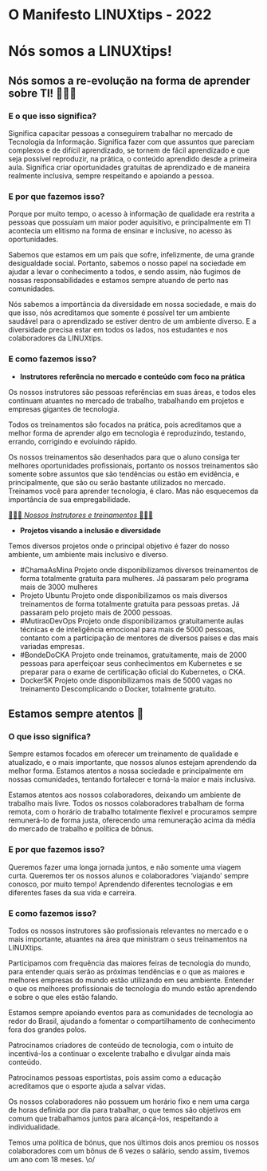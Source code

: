 # O Manifesto LINUXtips - 2022

# **Nós somos a LINUXtips!**

## **Nós somos a re-evolução na forma de aprender sobre TI! 👩🏾‍💻**

### **E o que isso significa?**

Significa capacitar pessoas a conseguirem trabalhar no mercado de Tecnologia da Informação. Significa fazer com que assuntos que pareciam complexos e de difícil aprendizado, se tornem de fácil aprendizado e que seja possível reproduzir, na prática, o conteúdo aprendido desde a primeira aula. Significa criar oportunidades gratuitas de aprendizado e de maneira realmente inclusiva, sempre respeitando e apoiando a pessoa.

### **E por que fazemos isso?**

Porque por muito tempo, o acesso à informação de qualidade era restrita a pessoas que possuíam um maior poder aquisitivo, e principalmente em TI acontecia um elitismo na forma de ensinar e inclusive, no acesso às oportunidades.

Sabemos que estamos em um país que sofre, infelizmente, de uma grande desigualdade social. Portanto, sabemos o nosso papel na sociedade em ajudar a levar o conhecimento a todos, e sendo assim, não fugimos de nossas responsabilidades e estamos sempre atuando de perto nas comunidades.

Nós sabemos a importância da diversidade em nossa sociedade, e mais do que isso, nós acreditamos que somente é possível ter um ambiente saudável para o aprendizado se estiver dentro de um ambiente diverso. E a diversidade precisa estar em todos os lados, nos estudantes e nos colaboradores da LINUXtips.

### **E como fazemos isso?**

- **Instrutores referência no mercado e conteúdo com foco na prática**

Os nossos instrutores são pessoas referências em suas áreas, e todos eles continuam atuantes no mercado de trabalho, trabalhando em projetos e empresas gigantes de tecnologia.

Todos os treinamentos são focados na prática, pois acreditamos que a melhor forma de aprender algo em tecnologia é reproduzindo, testando, errando, corrigindo e evoluindo rápido.

Os nossos treinamentos são desenhados para que o aluno consiga ter melhores oportunidades profissionais, portanto os nossos treinamentos são somente sobre assuntos que são tendências ou estão em evidência, e principalmente, que são ou serão bastante utilizados no mercado. Treinamos você para aprender tecnologia, é claro. Mas não esquecemos da importância de sua empregabilidade.

[🧙🏾‍♂️ *Nossos Instrutores e treinamentos* 🧙🏽‍♀️](https://school.linuxtips.io/)

- **Projetos visando a inclusão e diversidade**

Temos diversos projetos onde o principal objetivo é fazer do nosso ambiente, um ambiente mais inclusivo e diverso.

- #ChamaAsMina Projeto onde disponibilizamos diversos treinamentos de forma totalmente gratuita para mulheres. Já passaram pelo programa mais de 3000 mulheres
- Projeto Ubuntu Projeto onde disponibilizamos os mais diversos treinamentos de forma totalmente gratuita para pessoas pretas. Já passaram pelo projeto mais de 2000 pessoas.
- #MutiraoDevOps Projeto onde disponibilizamos gratuitamente aulas técnicas e de inteligência emocional para mais de 5000 pessoas, contanto com a participação de mentores de diversos países e das mais variadas empresas.
- #BondeDoCKA Projeto onde treinamos, gratuitamente, mais de 2000 pessoas para aperfeiçoar seus conhecimentos em Kubernetes e se preparar para o exame de certificação oficial do Kubernetes, o CKA.
- Docker5K Projeto onde disponibilizamos mais de 5000 vagas no treinamento Descomplicando o Docker, totalmente gratuito.

## **Estamos sempre atentos 🧐**

### **O que isso significa?**

Sempre estamos focados em oferecer um treinamento de qualidade e atualizado, e o mais importante, que nossos alunos estejam aprendendo da melhor forma. Estamos atentos a nossa sociedade e principalmente em nossas comunidades, tentando fortalecer e torná-la maior e mais inclusiva.

Estamos atentos aos nossos colaboradores, deixando um ambiente de trabalho mais livre. Todos os nossos colaboradores trabalham de forma remota, com o horário de trabalho totalmente flexível e procuramos sempre remunerá-lo de forma justa, oferecendo uma remuneração acima da média do mercado de trabalho e política de bônus.

### **E por que fazemos isso?**

Queremos fazer uma longa jornada juntos, e não somente uma viagem curta. Queremos ter os nossos alunos e colaboradores ‘viajando’ sempre conosco, por muito tempo! Aprendendo diferentes tecnologias e em diferentes fases da sua vida e carreira.

### **E como fazemos isso?**

Todos os nossos instrutores são profissionais relevantes no mercado e o mais importante, atuantes na área que ministram o seus treinamentos na LINUXtips.

Participamos com frequência das maiores feiras de tecnologia do mundo, para entender quais serão as próximas tendências e o que as maiores e melhores empresas do mundo estão utilizando em seu ambiente. Entender o que os melhores profissionais de tecnologia do mundo estão aprendendo e sobre o que eles estão falando.

Estamos sempre apoiando eventos para as comunidades de tecnologia ao redor do Brasil, ajudando a fomentar o compartilhamento de conhecimento fora dos grandes polos.

Patrocinamos criadores de conteúdo de tecnologia, com o intuito de incentivá-los a continuar o excelente trabalho e divulgar ainda mais conteúdo.

Patrocinamos pessoas esportistas, pois assim como a educação acreditamos que o esporte ajuda a salvar vidas.

Os nossos colaboradores não possuem um horário fixo e nem uma carga de horas definida por dia para trabalhar, o que temos são objetivos em comum que trabalhamos juntos para alcançá-los, respeitando a individualidade.

Temos uma política de bónus, que nos últimos dois anos premiou os nossos colaboradores com um bônus de 6 vezes o salário, sendo assim, tivemos um ano com 18 meses. \o/
